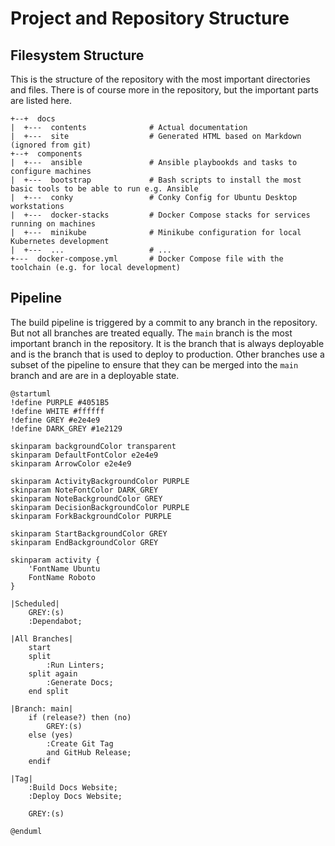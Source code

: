 # Project and Repository Structure

## Filesystem Structure

This is the structure of the repository with the most important directories and files. There is of course more in the repository, but the important parts are listed here.

```plaintext
+--+  docs
|  +---  contents              # Actual documentation
|  +---  site                  # Generated HTML based on Markdown (ignored from git)
+--+  components
|  +---  ansible               # Ansible playbookds and tasks to configure machines
|  +---  bootstrap             # Bash scripts to install the most basic tools to be able to run e.g. Ansible
|  +---  conky                 # Conky Config for Ubuntu Desktop workstations
|  +---  docker-stacks         # Docker Compose stacks for services running on machines
|  +---  minikube              # Minikube configuration for local Kubernetes development
|  +---  ...                   # ...
+---  docker-compose.yml       # Docker Compose file with the toolchain (e.g. for local development)
```

## Pipeline

The build pipeline is triggered by a commit to any branch in the repository. But not all branches are treated equally. The `main` branch is the most important branch in the repository. It is the branch that is always deployable and is the branch that is used to deploy to production. Other branches use a subset of the pipeline to ensure that they can be merged into the `main` branch and are are in a deployable state.

```kroki-plantuml
@startuml
!define PURPLE #4051B5
!define WHITE #ffffff
!define GREY #e2e4e9
!define DARK_GREY #1e2129

skinparam backgroundColor transparent
skinparam DefaultFontColor e2e4e9
skinparam ArrowColor e2e4e9

skinparam ActivityBackgroundColor PURPLE
skinparam NoteFontColor DARK_GREY
skinparam NoteBackgroundColor GREY
skinparam DecisionBackgroundColor PURPLE
skinparam ForkBackgroundColor PURPLE

skinparam StartBackgroundColor GREY
skinparam EndBackgroundColor GREY

skinparam activity {
    'FontName Ubuntu
    FontName Roboto
}

|Scheduled|
    GREY:(s)
    :Dependabot;

|All Branches|
    start
    split
        :Run Linters;
    split again
        :Generate Docs;
    end split

|Branch: main|
    if (release?) then (no)
        GREY:(s)
    else (yes)
        :Create Git Tag
        and GitHub Release;
    endif

|Tag|
    :Build Docs Website;
    :Deploy Docs Website;

    GREY:(s)

@enduml
```
